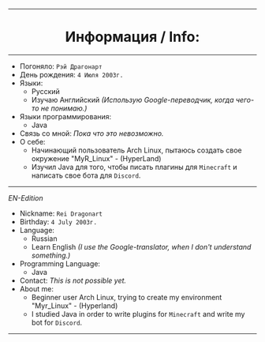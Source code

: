 <!-- [ RU Language ] -->
</div>

---
<div align="center">

# Информация / Info:
</div>

---
</div>
  <div align="left">

  - Погоняло: `Рэй Драгонарт`
  - День рождения: `4 Июля 2003г.`
  - Языки: 
    - Русский
    - Изучаю Английский _(Использую Google-переводчик, когда чего-то не понимаю.)_
  - Языки программирования:
    - Java
  - Связь со мной: _Пока что это невозможно._
  - О себе:
    - Начинающий пользователь Arch Linux, пытаюсь создать свое окружение "MyR_Linux" - (HyperLand)
    - Изучил Java для того, чтобы писать плагины для `Minecraft` и написать свое бота для `Discord`.

<!-- [ EN Language ] -->
</div>

---
</div>
  
_EN-Edition_
  <div align="left">

  
  - Nickname: `Rei Dragonart`
  - Birthday: `4 July 2003г.`
  - Language:
    - Russian
    - Learn English _(I use the Google-translator, when I don't understand something.)_
  - Programming Language:
    - Java
  - Contact: _This is not possible yet._
  - About me:
    - Beginner user Arch Linux, trying to create my environment "Myr_Linux" - (Hyperland)
    - I studied Java in order to write plugins for `Minecraft` and write my bot for `Discord`.
</div>

---
